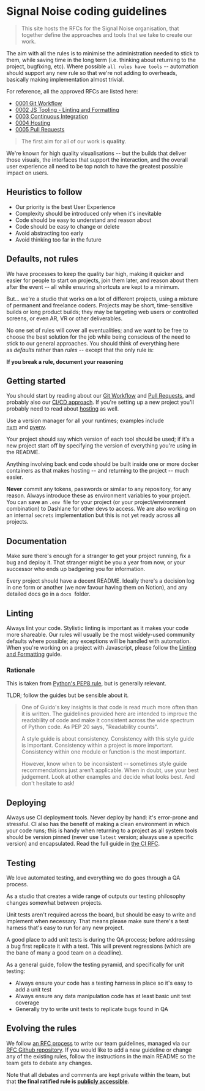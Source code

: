 # Signal Noise coding guidelines

> This site hosts the RFCs for the Signal Noise organisation, that together define the 
> approaches and tools that we take to create our work.

The aim with all the rules is to minimise the administration needed to stick to them, 
while saving time in the long term (i.e. thinking about returning to the project, 
bugfixing, etc). Where possible `all rules have tools` -- automation should support any 
new rule so that we're not adding to overheads, basically making implementation almost 
trivial.

For reference, all the approved RFCs are listed here:

- [0001 Git Workflow](./text/0001-git-workflow)
- [0002 JS Tooling - Linting and Formatting](./text/0002-tooling-linting-formatting)
- [0003 Continuous Integration](./text/0003-continuous-integration)
- [0004 Hosting](./text/0004-hosting)
- [0005 Pull Requests](./text/0005-pull-requests)

> The first aim for all of our work is **quality**.

We're known for high quality visualisations -- but the builds that deliver those 
visuals, the interfaces that support the interaction, and the overall user experience 
all need to be top notch to have the greatest possible impact on users.

## Heuristics to follow

- Our priority is the best User Experience
- Complexity should be introduced only when it's inevitable
- Code should be easy to understand and reason about
- Code should be easy to change or delete
- Avoid abstracting too early
- Avoid thinking too far in the future

## Defaults, not rules

We have processes to keep the quality bar high, making it quicker and easier for people 
to start on projects, join them later, and reason about them after the event -- all 
while ensuring shortcuts are kept to a minimum.

But... we're a studio that works on a lot of different projects, using a mixture of 
permanent and freelance coders. Projects may be short, time-sensitive builds or long 
product builds; they may be targeting web users or controlled screens, or even AR, VR 
or other deliverables.

No one set of rules will cover all eventualities; and we want to be free to choose the 
best solution for the job while being conscious of the need to stick to our general 
approaches. You should think of everything here as *defaults* rather than *rules* -- 
except that the only rule is:

**If you break a rule, document your reasoning**

## Getting started

You should start by reading about our [Git Workflow](./text/0001-git-workflow) and 
[Pull Requests](./text/0005-pull-requests), and probably also our 
[CI/CD approach](./text/0003-continuous-integration). If you're setting up a new project
you'll probably need to read about [hosting](./text/0004-hosting) as well.

Use a version manager for all your runtimes; examples include 
[nvm](https://github.com/creationix/nvm) and [pyenv](https://github.com/pyenv/pyenv).

Your project should say which version of each tool should be used; if it's a new project
start off by specifying the version of everything you're using in the README.

Anything involving back end code should be built inside one or more docker containers as
that makes hosting -- and returning to the project -- much easier.

**Never** commit any tokens, passwords or similar to any repository, for any reason. 
Always introduce these as environment variables to your project. You can save an `.env` 
file for your project (or your project/environment combination) to Dashlane for other 
devs to access. We are also working on an internal `secrets` implementation but this is
not yet ready across all projects.

## Documentation

Make sure there's enough for a stranger to get your project running, fix a bug and 
deploy it. That stranger might be you a year from now, or your successor who ends up 
badgering you for information.

Every project should have a decent README. Ideally there's a decision log in one form 
or another (we now favour having them on Notion), and any detailed docs go in a `docs` 
folder.

## Linting

Always lint your code. Stylistic linting is important as it makes your code more 
shareable. Our rules will usually be the most widely-used community defaults where 
possible; any exceptions will be handled with automation. When you're working on a 
project with Javascript, please follow the 
[Linting and Formatting](./text/0002-tooling-linting-formatting) guide.

### Rationale

This is taken from 
[Python's PEP8 rule](https://www.python.org/dev/peps/pep-0008/#a-foolish-consistency-is-the-hobgoblin-of-little-minds), 
but is generally relevant.

TLDR; follow the guides but be sensible about it.

> One of Guido's key insights is that code is read much more often than it is written. 
> The guidelines provided here are intended to improve the readability of code and make 
> it consistent across the wide spectrum of Python code. As PEP 20 says, 
> "Readability counts".
>
> A style guide is about consistency. Consistency with this style guide is important. 
> Consistency within a project is more important. Consistency within one module or 
> function is the most important.
>
> However, know when to be inconsistent -- sometimes style guide recommendations just 
> aren't applicable. When in doubt, use your best judgement. Look at other examples and 
> decide what looks best. And don't hesitate to ask!

## Deploying

Always use CI deployment tools. Never deploy by hand: it's error-prone and stressful. 
CI also has the benefit of making a clean environment in which your code runs; this is 
handy when returning to a project as all system tools should be version pinned (never 
use `latest` version; always use a specific version) and encapsulated. Read the full 
guide in 
[the CI RFC](https://signal-noise.github.io/rfcs/text/0003-continuous-integration.html).

## Testing

We love automated testing, and everything we do goes through a QA process.

As a studio that creates a wide range of outputs our testing philosophy changes somewhat
between projects.

Unit tests aren't required across the board, but should be easy to write and implement 
when necessary. That means please make sure there's a test harness that's easy to run 
for any new project.

A good place to add unit tests is during the QA process; before addressing a bug first 
replicate it with a test. This will prevent regressions (which are the bane of many a
good team on a deadline).

As a general guide, follow the testing pyramid, and specifically for unit testing:

- Always ensure your code has a testing harness in place so it's easy to add a unit test
- Always ensure any data manipulation code has at least basic unit test coverage
- Generally try to write unit tests to replicate bugs found in QA

## Evolving the rules

We follow [an RFC process](https://en.wikipedia.org/wiki/Request_for_Comments) to write 
our team guidelines, managed via our 
[RFC Github repository](https://github.com/signal-noise/rfcs). If you would like to add 
a new guideline or change any of the existing rules, follow the instructions in the main
README so the team gets to debate any changes.

Note that all debates and comments are kept private within the team, but that 
**the final ratified rule is [publicly accessible](https://signal-noise.github.io/rfcs/)**.
